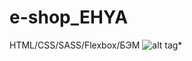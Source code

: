 # e-shop_EHYA
HTML/CSS/SASS/Flexbox/БЭМ
![alt tag](https://github.com/dp120291ssv/e-shop_EHYA/blob/master/project.png "Описание будет тут")*
